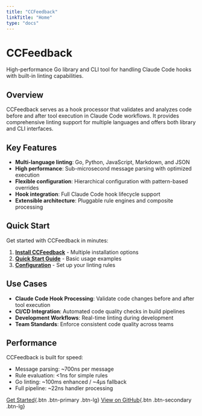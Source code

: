 ```yaml
---
title: "CCFeedback"
linkTitle: "Home"
type: "docs"
---
```


# CCFeedback

High-performance Go library and CLI tool for handling Claude Code hooks with built-in linting capabilities.

## Overview

CCFeedback serves as a hook processor that validates and analyzes code before and after tool execution in
Claude Code workflows. It provides comprehensive linting support for multiple languages and offers both library
and CLI interfaces.

## Key Features

- **Multi-language linting**: Go, Python, JavaScript, Markdown, and JSON
- **High performance**: Sub-microsecond message parsing with optimized execution
- **Flexible configuration**: Hierarchical configuration with pattern-based overrides
- **Hook integration**: Full Claude Code hook lifecycle support
- **Extensible architecture**: Pluggable rule engines and composite processing

## Quick Start

Get started with CCFeedback in minutes:

1. **[Install CCFeedback](/docs/installation/)** - Multiple installation options
2. **[Quick Start Guide](/docs/quickstart/)** - Basic usage examples
3. **[Configuration](/docs/configuration/)** - Set up your linting rules

## Use Cases

- **Claude Code Hook Processing**: Validate code changes before and after tool execution
- **CI/CD Integration**: Automated code quality checks in build pipelines
- **Development Workflows**: Real-time linting during development
- **Team Standards**: Enforce consistent code quality across teams

## Performance

CCFeedback is built for speed:
- Message parsing: ~700ns per message
- Rule evaluation: <1ns for simple rules
- Go linting: ~100ms enhanced / ~4μs fallback
- Full pipeline: ~22ns handler processing

[Get Started](/docs/installation/){.btn .btn-primary .btn-lg}
[View on GitHub](https://github.com/jrossi-claude/ccfeedback){.btn .btn-secondary .btn-lg}<!-- Trigger GitHub Pages deployment -->
<!-- Re-trigger deployment -->
